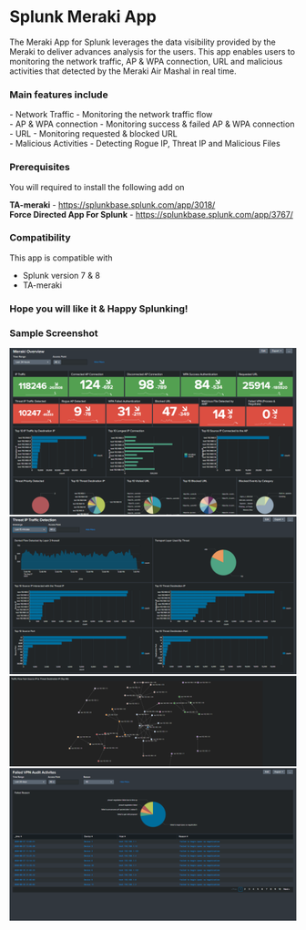 <h1>Splunk Meraki App</h1>

The Meraki App for Splunk leverages the data visibility provided by the Meraki to deliver advances analysis for the users.
This app enables users to monitoring the network traffic, AP & WPA connection, URL and malicious activities that detected by the Meraki Air Mashal in real time.

<h3>Main features include</h3>
- Network Traffic - Monitoring the network traffic flow<br/>
- AP & WPA connection - Monitoring success & failed AP & WPA connection<br/>
- URL - Monitoring requested & blocked URL<br/>
- Malicious Activities - Detecting Rogue IP, Threat IP and Malicious Files

<h3>Prerequisites</h3>

You will required to install the following add on<br/>

<b>TA-meraki</b> - https://splunkbase.splunk.com/app/3018/<br/>
<b>Force Directed App For Splunk</b> - https://splunkbase.splunk.com/app/3767/

<h3>Compatibility</h3>

This app is compatible with 
- Splunk version 7 & 8
- TA-meraki

<h3>Hope you will like it & Happy Splunking!</h3>

<h3>Sample Screenshot</h3>

![overview](https://raw.githubusercontent.com/sekkiat/Splunk---Meraki-App/master/screenshot/Meraki%20Overview.PNG)
![drilldown](https://raw.githubusercontent.com/sekkiat/Splunk---Meraki-App/master/screenshot/Drill%20down%20details.PNG)
![trafficflow](https://raw.githubusercontent.com/sekkiat/Splunk---Meraki-App/master/screenshot/Traffic%20Flow.PNG)
![audit](https://raw.githubusercontent.com/sekkiat/Splunk---Meraki-App/master/screenshot/Audit%20Activities.PNG)
